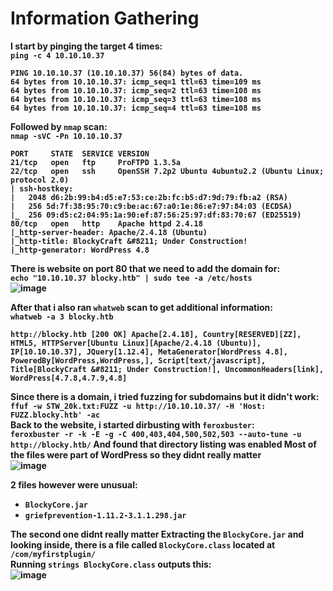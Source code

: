 <b>
  
# Information Gathering
I start by pinging the target 4 times:<br>
`ping -c 4 10.10.10.37`
```
PING 10.10.10.37 (10.10.10.37) 56(84) bytes of data.
64 bytes from 10.10.10.37: icmp_seq=1 ttl=63 time=109 ms
64 bytes from 10.10.10.37: icmp_seq=2 ttl=63 time=108 ms
64 bytes from 10.10.10.37: icmp_seq=3 ttl=63 time=108 ms
64 bytes from 10.10.10.37: icmp_seq=4 ttl=63 time=108 ms
```
Followed by `nmap` scan:<br>
`nmap -sVC -Pn 10.10.10.37`
```
PORT     STATE  SERVICE VERSION
21/tcp   open   ftp     ProFTPD 1.3.5a
22/tcp   open   ssh     OpenSSH 7.2p2 Ubuntu 4ubuntu2.2 (Ubuntu Linux; protocol 2.0)
| ssh-hostkey: 
|   2048 d6:2b:99:b4:d5:e7:53:ce:2b:fc:b5:d7:9d:79:fb:a2 (RSA)
|   256 5d:7f:38:95:70:c9:be:ac:67:a0:1e:86:e7:97:84:03 (ECDSA)
|_  256 09:d5:c2:04:95:1a:90:ef:87:56:25:97:df:83:70:67 (ED25519)
80/tcp   open   http    Apache httpd 2.4.18
|_http-server-header: Apache/2.4.18 (Ubuntu)
|_http-title: BlockyCraft &#8211; Under Construction!
|_http-generator: WordPress 4.8
```
There is website on port 80 that we need to add the domain for:<br>
`echo "10.10.10.37 blocky.htb" | sudo tee -a /etc/hosts`<br>
![image](https://github.com/user-attachments/assets/190a46ff-ec03-47bf-919e-9c51fcb9b0f2)

After that i also ran `whatweb` scan to get additional information:<br>
`whatweb -a 3 blocky.htb`
```
http://blocky.htb [200 OK] Apache[2.4.18], Country[RESERVED][ZZ], HTML5, HTTPServer[Ubuntu Linux][Apache/2.4.18 (Ubuntu)], IP[10.10.10.37], JQuery[1.12.4], MetaGenerator[WordPress 4.8], PoweredBy[WordPress,WordPress,], Script[text/javascript], Title[BlockyCraft &#8211; Under Construction!], UncommonHeaders[link], WordPress[4.7.8,4.7.9,4.8]
```
Since there is a domain, i tried fuzzing for subdomains but it didn't work:<br>
`ffuf -w STW_20k.txt:FUZZ -u http://10.10.10.37/ -H 'Host: FUZZ.blocky.htb' -ac`<br>
Back to the website, i started dirbusting with `feroxbuster`:<br>
`feroxbuster -r -k -E -g -C 400,403,404,500,502,503 --auto-tune -u http://blocky.htb/`
And found that directory listing was enabled
Most of the files were part of WordPress so they didnt really matter<br>
![image](https://github.com/user-attachments/assets/5f91d95a-a592-4ad4-ba97-dea1741d28a1)

2 files however were unusual:
- `BlockyCore.jar`
- `griefprevention-1.11.2-3.1.1.298.jar`

The second one didnt really matter
Extracting the `BlockyCore.jar` and looking inside, there is a file called `BlockyCore.class` located at `/com/myfirstplugin/`<br>
Running `strings BlockyCore.class` outputs this:<br>
![image](https://github.com/user-attachments/assets/d7b41f42-a89c-4ae4-b5d2-d843e74baeb7)




</b>
